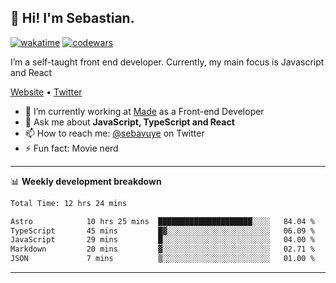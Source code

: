 ## 👋 Hi! I'm Sebastian.

[![wakatime](https://wakatime.com/badge/user/df0036c6-328a-4a39-be9b-e49417ed22a1.svg)](https://wakatime.com/@df0036c6-328a-4a39-be9b-e49417ed22a1)
[![codewars](https://www.codewars.com/users/sebavuye/badges/small)](https://www.codewars.com/users/sebavuye)

I’m a self-taught front end developer. Currently, my main focus is Javascript and React

[Website](https://sebastianvuye.be) • [Twitter](https://twitter.com/sebavuye)

- 🔭 I’m currently working at [Made](https://made.be/) as a Front-end Developer
- 💬 Ask me about **JavaScript, TypeScript and React**
- 📫 How to reach me: [@sebavuye](https://twitter.com/sebavuye) on Twitter
- ⚡ Fun fact: Movie nerd

-------

📊 **Weekly development breakdown**

<!--START_SECTION:waka-->

```txt
Total Time: 12 hrs 24 mins

Astro            10 hrs 25 mins  █████████████████████░░░░   84.04 %
TypeScript       45 mins         █▓░░░░░░░░░░░░░░░░░░░░░░░   06.09 %
JavaScript       29 mins         █░░░░░░░░░░░░░░░░░░░░░░░░   04.00 %
Markdown         20 mins         ▓░░░░░░░░░░░░░░░░░░░░░░░░   02.71 %
JSON             7 mins          ▒░░░░░░░░░░░░░░░░░░░░░░░░   01.00 %
```

<!--END_SECTION:waka-->
-------
